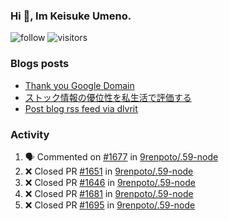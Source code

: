 ### Hi 👋, Im Keisuke Umeno.

<!--
**9renpoto/9renpoto** is a ✨ _special_ ✨ repository because its `README.md` (this file) appears on your GitHub profile.

Here are some ideas to get you started:

- 🔭 I’m currently working on ...
- 🌱 I’m currently learning ...
- 👯 I’m looking to collaborate on ...
- 🤔 I’m looking for help with ...
- 💬 Ask me about ...
- 📫 How to reach me: ...
- 😄 Pronouns: ...
- ⚡ Fun fact: ...
-->

![follow](https://img.shields.io/github/followers/9renpoto?label=Follow&style=social)
![visitors](https://komarev.com/ghpvc/?username=9renpoto&label=Profile%20views&color=0e75b6&style=flat)

### Blogs posts

<!-- BLOG-POST-LIST:START -->
- [Thank you Google Domain](https://9renpoto.win/entry/2023/07/08/new-domain)
- [ストック情報の優位性を私生活で評価する](https://9renpoto.win/entry/2023/05/28/stock)
- [Post blog rss feed via dlvrit](https://9renpoto.win/entry/2023/05/21/twitter-post)
<!-- BLOG-POST-LIST:END -->

### Activity

<!--START_SECTION:activity-->
1. 🗣 Commented on [#1677](https://github.com/9renpoto/.59-node/pull/1677#issuecomment-1640054785) in [9renpoto/.59-node](https://github.com/9renpoto/.59-node)
2. ❌ Closed PR [#1651](https://github.com/9renpoto/.59-node/pull/1651) in [9renpoto/.59-node](https://github.com/9renpoto/.59-node)
3. ❌ Closed PR [#1646](https://github.com/9renpoto/.59-node/pull/1646) in [9renpoto/.59-node](https://github.com/9renpoto/.59-node)
4. ❌ Closed PR [#1681](https://github.com/9renpoto/.59-node/pull/1681) in [9renpoto/.59-node](https://github.com/9renpoto/.59-node)
5. ❌ Closed PR [#1695](https://github.com/9renpoto/.59-node/pull/1695) in [9renpoto/.59-node](https://github.com/9renpoto/.59-node)
<!--END_SECTION:activity-->

<!--START_SECTION:waka-->
<!--END_SECTION:waka-->

